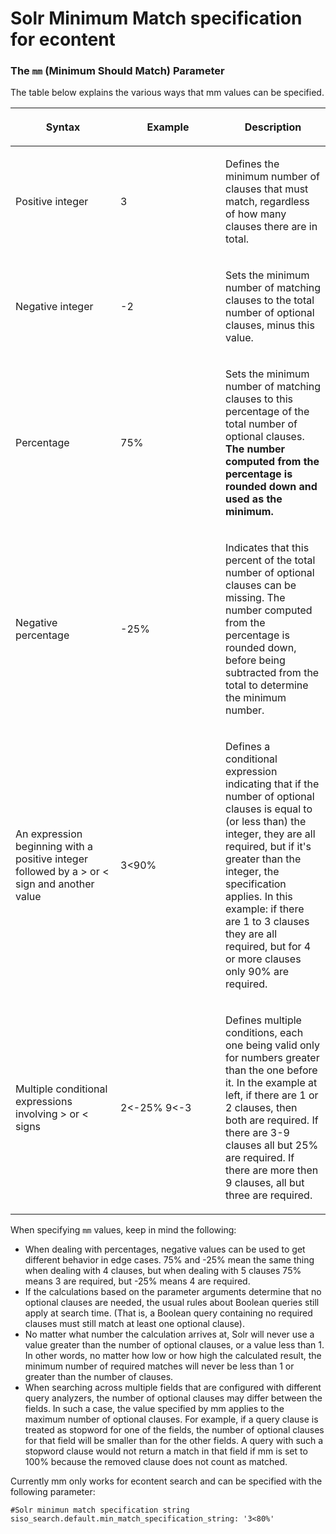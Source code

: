#  Solr Minimum Match specification for econtent 

### The `mm` (Minimum Should Match) Parameter

The table below explains the various ways that mm values can be specified.

<table>
<colgroup>
<col style="width: 33%" />
<col style="width: 33%" />
<col style="width: 33%" />
</colgroup>
<thead>
<tr class="header">
<th><div class="tablesorter-header-inner">
<p>Syntax</p>
</th>
<th><div class="tablesorter-header-inner">
<p>Example</p>
</th>
<th><div class="tablesorter-header-inner">
<p>Description</p>
</th>
</tr>
</thead>
<tbody>
<tr>
<td><p>Positive integer</p></td>
<td><p>3</p></td>
<td><p>Defines the minimum number of clauses that must match, regardless of how many clauses there are in total.</p></td>
</tr>
<tr>
<td><p>Negative integer</p></td>
<td><p>-2</p></td>
<td><p>Sets the minimum number of matching clauses to the total number of optional clauses, minus this value.</p></td>
</tr>
<tr>
<td><p>Percentage</p></td>
<td><p>75%</p></td>
<td><p>Sets the minimum number of matching clauses to this percentage of the total number of optional clauses. <strong>The number computed from the percentage is rounded down and used as the minimum.</strong></p></td>
</tr>
<tr>
<td><p>Negative percentage</p></td>
<td><p>-25%</p></td>
<td><p>Indicates that this percent of the total number of optional clauses can be missing. The number computed from the percentage is rounded down, before being subtracted from the total to determine the minimum number.</p></td>
</tr>
<tr>
<td><p>An expression beginning with a positive integer followed by a &gt; or &lt; sign and another value</p></td>
<td><p>3&lt;90%</p></td>
<td><p>Defines a conditional expression indicating that if the number of optional clauses is equal to (or less than) the integer, they are all required, but if it's greater than the integer, the specification applies. In this example: if there are 1 to 3 clauses they are all required, but for 4 or more clauses only 90% are required.</p></td>
</tr>
<tr>
<td><p>Multiple conditional expressions involving &gt; or &lt; signs</p></td>
<td><p>2&lt;-25% 9&lt;-3</p></td>
<td><p>Defines multiple conditions, each one being valid only for numbers greater than the one before it. In the example at left, if there are 1 or 2 clauses, then both are required. If there are 3-9 clauses all but 25% are required. If there are more then 9 clauses, all but three are required.</p></td>
</tr>
</tbody>
</table>

When specifying `mm` values, keep in mind the following:

  - When dealing with percentages, negative values can be used to get different behavior in edge cases. 75% and -25% mean the same thing when dealing with 4 clauses, but when dealing with 5 clauses 75% means 3 are required, but -25% means 4 are required.
  - If the calculations based on the parameter arguments determine that no optional clauses are needed, the usual rules about Boolean queries still apply at search time. (That is, a Boolean query containing no required clauses must still match at least one optional clause).
  - No matter what number the calculation arrives at, Solr will never use a value greater than the number of optional clauses, or a value less than 1. In other words, no matter how low or how high the calculated result, the minimum number of required matches will never be less than 1 or greater than the number of clauses.
  - When searching across multiple fields that are configured with different query analyzers, the number of optional clauses may differ between the fields. In such a case, the value specified by mm applies to the maximum number of optional clauses. For example, if a query clause is treated as stopword for one of the fields, the number of optional clauses for that field will be smaller than for the other fields. A query with such a stopword clause would not return a match in that field if mm is set to 100% because the removed clause does not count as matched.

Currently mm only works for econtent search and can be specified with the following parameter:

``` 
#Solr minimun match specification string
siso_search.default.min_match_specification_string: '3<80%'
```
